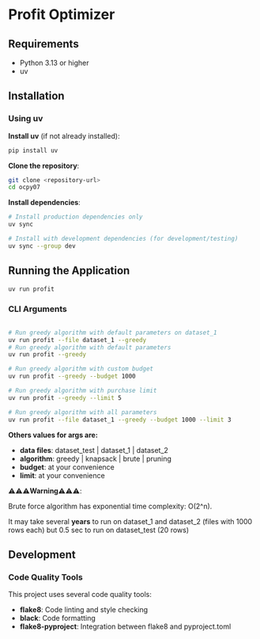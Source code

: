 # Profit Optimizer




## Requirements

- Python 3.13 or higher
- uv

## Installation

###  Using uv 

**Install uv** (if not already installed):
   ```bash
   pip install uv
   ```

**Clone the repository**:
   ```bash
   git clone <repository-url>
   cd ocpy07
   ```

**Install dependencies**:
   ```bash
   # Install production dependencies only
   uv sync
   
   # Install with development dependencies (for development/testing)
   uv sync --group dev
   ```

## Running the Application

   ```bash
  uv run profit
   ```
### CLI Arguments
   ```bash
   
# Run greedy algorithm with default parameters on dataset_1
uv run profit --file dataset_1 --greedy
# Run greedy algorithm with default parameters
uv run profit --greedy

# Run greedy algorithm with custom budget
uv run profit --greedy --budget 1000

# Run greedy algorithm with purchase limit
uv run profit --greedy --limit 5

# Run greedy algorithm with all parameters
uv run profit --file dataset_1 --greedy --budget 1000 --limit 3
   ```
**Others values for args are:**
- **data files**: dataset_test | dataset_1 | dataset_2
- **algorithm**: greedy | knapsack | brute | pruning
- **budget**: at your convenience
- **limit**: at your convenience
  

⚠️⚠️⚠️**Warning**⚠️⚠️⚠️:
  
Brute force algorithm has exponential time complexity: O(2^n).
  
It may take several **years** to run on dataset_1 and dataset_2 (files with 1000 rows each) but 0.5 sec to run on 
dataset_test (20 rows)


## Development

### Code Quality Tools

This project uses several code quality tools:
- **flake8**: Code linting and style checking
- **black**: Code formatting
- **flake8-pyproject**: Integration between flake8 and pyproject.toml
